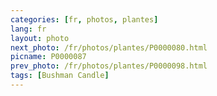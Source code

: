```yaml
---
categories: [fr, photos, plantes]
lang: fr
layout: photo
next_photo: /fr/photos/plantes/P0000080.html
picname: P0000087
prev_photo: /fr/photos/plantes/P0000098.html
tags: [Bushman Candle]
---
```

